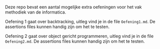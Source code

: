 Deze repo bevat een aantal mogelijke extra oefeningen voor het vak methodiek van de informatica.

Oefening 1 gaat over backtracking, uitleg vind je in de file `Oefening1.md`. De assertions files kunnen handig zijn om het te testen.

Oefening 2 gaat over object gericht programmeren, uitleg vind je in de file `Oefening2.md`. De assertions files kunnen handig zijn om het te testen.
